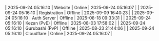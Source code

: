 | 2025-09-24 05:16:10 | Website | Online | 2025-09-24 05:16:07 |
| 2025-09-24 05:16:10 | Registration | Offline | 2025-09-09 16:40:23 |
| 2025-09-24 05:16:10 | Auth Server | Offline | 2025-08-18 09:33:31 |
| 2025-09-24 05:16:10 | Kezan (PvE) | Offline | 2025-08-03 17:58:02 |
| 2025-09-24 05:16:10 | Gurubashi (PvP) | Offline | 2025-08-23 21:44:06 |
| 2025-09-24 05:16:10 | Cloudflare | Online | 2025-09-24 05:16:07 |
